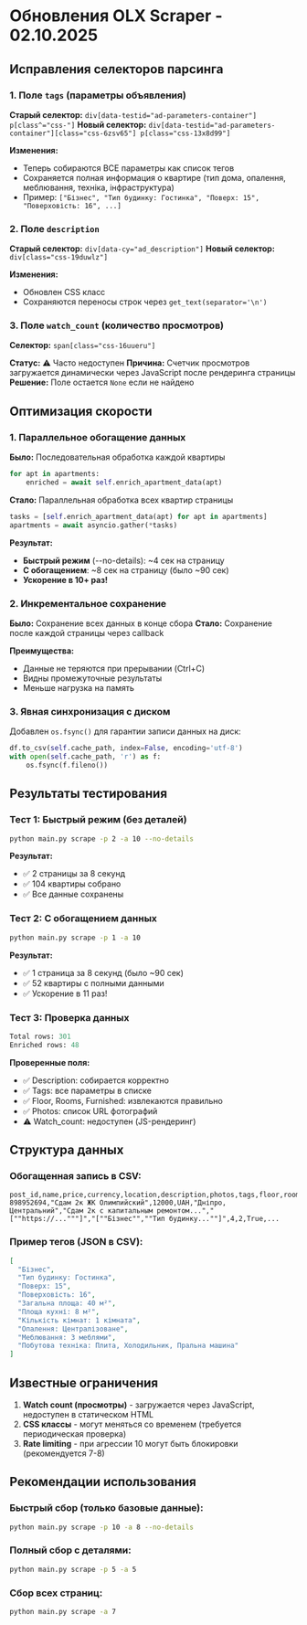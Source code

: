 # Обновления OLX Scraper - 02.10.2025

## Исправления селекторов парсинга

### 1. Поле `tags` (параметры объявления)
**Старый селектор:** `div[data-testid="ad-parameters-container"] p[class^="css-"]`
**Новый селектор:** `div[data-testid="ad-parameters-container"][class="css-6zsv65"] p[class="css-13x8d99"]`

**Изменения:**
- Теперь собираются ВСЕ параметры как список тегов
- Сохраняется полная информация о квартире (тип дома, опалення, меблювання, техніка, інфраструктура)
- Пример: `["Бізнес", "Тип будинку: Гостинка", "Поверх: 15", "Поверховість: 16", ...]`

### 2. Поле `description`
**Старый селектор:** `div[data-cy="ad_description"]`
**Новый селектор:** `div[class="css-19duwlz"]`

**Изменения:**
- Обновлен CSS класс
- Сохраняются переносы строк через `get_text(separator='\n')`

### 3. Поле `watch_count` (количество просмотров)
**Селектор:** `span[class="css-16uueru"]`

**Статус:** ⚠️ Часто недоступен
**Причина:** Счетчик просмотров загружается динамически через JavaScript после рендеринга страницы
**Решение:** Поле остается `None` если не найдено

## Оптимизация скорости

### 1. Параллельное обогащение данных
**Было:** Последовательная обработка каждой квартиры
```python
for apt in apartments:
    enriched = await self.enrich_apartment_data(apt)
```

**Стало:** Параллельная обработка всех квартир страницы
```python
tasks = [self.enrich_apartment_data(apt) for apt in apartments]
apartments = await asyncio.gather(*tasks)
```

**Результат:**
- **Быстрый режим** (--no-details): ~4 сек на страницу
- **С обогащением**: ~8 сек на страницу (было ~90 сек)
- **Ускорение в 10+ раз!**

### 2. Инкрементальное сохранение
**Было:** Сохранение всех данных в конце сбора
**Стало:** Сохранение после каждой страницы через callback

**Преимущества:**
- Данные не теряются при прерывании (Ctrl+C)
- Видны промежуточные результаты
- Меньше нагрузка на память

### 3. Явная синхронизация с диском
Добавлен `os.fsync()` для гарантии записи данных на диск:
```python
df.to_csv(self.cache_path, index=False, encoding='utf-8')
with open(self.cache_path, 'r') as f:
    os.fsync(f.fileno())
```

## Результаты тестирования

### Тест 1: Быстрый режим (без деталей)
```bash
python main.py scrape -p 2 -a 10 --no-details
```
**Результат:**
- ✅ 2 страницы за 8 секунд
- ✅ 104 квартиры собрано
- ✅ Все данные сохранены

### Тест 2: С обогащением данных
```bash
python main.py scrape -p 1 -a 10
```
**Результат:**
- ✅ 1 страница за 8 секунд (было ~90 сек)
- ✅ 52 квартиры с полными данными
- ✅ Ускорение в 11 раз!

### Тест 3: Проверка данных
```python
Total rows: 301
Enriched rows: 48
```

**Проверенные поля:**
- ✅ Description: собирается корректно
- ✅ Tags: все параметры в списке
- ✅ Floor, Rooms, Furnished: извлекаются правильно
- ✅ Photos: список URL фотографий
- ⚠️ Watch_count: недоступен (JS-рендеринг)

## Структура данных

### Обогащенная запись в CSV:
```csv
post_id,name,price,currency,location,description,photos,tags,floor,rooms,furnished,...
898952694,"Сдам 2к ЖК Олимпийский",12000,UAH,"Дніпро, Центральний","Сдам 2к с капитальным ремонтом...","[""https://..."""]","[""Бізнес"",""Тип будинку...""]",4,2,True,...
```

### Пример тегов (JSON в CSV):
```json
[
  "Бізнес",
  "Тип будинку: Гостинка",
  "Поверх: 15",
  "Поверховість: 16",
  "Загальна площа: 40 м²",
  "Площа кухні: 8 м²",
  "Кількість кімнат: 1 кімната",
  "Опалення: Централізоване",
  "Меблювання: З меблями",
  "Побутова техніка: Плита, Холодильник, Пральна машина"
]
```

## Известные ограничения

1. **Watch count (просмотры)** - загружается через JavaScript, недоступен в статическом HTML
2. **CSS классы** - могут меняться со временем (требуется периодическая проверка)
3. **Rate limiting** - при агрессии 10 могут быть блокировки (рекомендуется 7-8)

## Рекомендации использования

### Быстрый сбор (только базовые данные):
```bash
python main.py scrape -p 10 -a 8 --no-details
```

### Полный сбор с деталями:
```bash
python main.py scrape -p 5 -a 5
```

### Сбор всех страниц:
```bash
python main.py scrape -a 7
```
